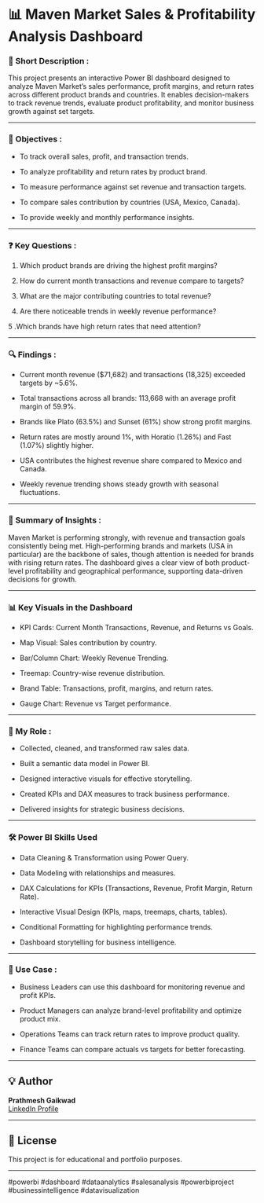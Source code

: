 # 📊 Maven Market Sales & Profitability Analysis Dashboard

### 📝 Short Description :

This project presents an interactive Power BI dashboard designed to analyze Maven Market’s sales performance, profit margins, and return rates across different product brands and countries. It enables decision-makers to track revenue trends, evaluate product profitability, and monitor business growth against set targets.

---
### 🎯 Objectives :

- To track overall sales, profit, and transaction trends.

- To analyze profitability and return rates by product brand.

- To measure performance against set revenue and transaction targets.

- To compare sales contribution by countries (USA, Mexico, Canada).

- To provide weekly and monthly performance insights.

----
### ❓ Key Questions :

1. Which product brands are driving the highest profit margins?

2. How do current month transactions and revenue compare to targets?

3. What are the major contributing countries to total revenue?

4. Are there noticeable trends in weekly revenue performance?

5 .Which brands have high return rates that need attention?

---
### 🔍 Findings :

- Current month revenue ($71,682) and transactions (18,325) exceeded targets by ~5.6%.

- Total transactions across all brands: 113,668 with an average profit margin of 59.9%.

- Brands like Plato (63.5%) and Sunset (61%) show strong profit margins.

- Return rates are mostly around 1%, with Horatio (1.26%) and Fast (1.07%) slightly higher.

- USA contributes the highest revenue share compared to Mexico and Canada.

- Weekly revenue trending shows steady growth with seasonal fluctuations.

---
### 📌 Summary of Insights :

Maven Market is performing strongly, with revenue and transaction goals consistently being met. High-performing brands and markets (USA in particular) are the backbone of sales, though attention is needed for brands with rising return rates. The dashboard gives a clear view of both product-level profitability and geographical performance, supporting data-driven decisions for growth.

---
### 📊 Key Visuals in the Dashboard

- KPI Cards: Current Month Transactions, Revenue, and Returns vs Goals.

- Map Visual: Sales contribution by country.

- Bar/Column Chart: Weekly Revenue Trending.

- Treemap: Country-wise revenue distribution.

- Brand Table: Transactions, profit, margins, and return rates.

- Gauge Chart: Revenue vs Target performance.

---
### 👤 My Role :

- Collected, cleaned, and transformed raw sales data.

- Built a semantic data model in Power BI.

- Designed interactive visuals for effective storytelling.

- Created KPIs and DAX measures to track business performance.

- Delivered insights for strategic business decisions.

---
### 🛠️ Power BI Skills Used

- Data Cleaning & Transformation using Power Query.

- Data Modeling with relationships and measures.

- DAX Calculations for KPIs (Transactions, Revenue, Profit Margin, Return Rate).

- Interactive Visual Design (KPIs, maps, treemaps, charts, tables).

- Conditional Formatting for highlighting performance trends.

- Dashboard storytelling for business intelligence.

---
### 🏢 Use Case :

- Business Leaders can use this dashboard for monitoring revenue and profit KPIs.

- Product Managers can analyze brand-level profitability and optimize product mix.

- Operations Teams can track return rates to improve product quality.

- Finance Teams can compare actuals vs targets for better forecasting.

---
## 💡 Author
**Prathmesh Gaikwad**  
[LinkedIn Profile](https://www.linkedin.com/in/prathmesh-gaikwad-bbb142322/)

---

## 📄 License
This project is for educational and portfolio purposes.

---

#powerbi #dashboard #dataanalytics #salesanalysis #powerbiproject #businessintelligence #datavisualization
